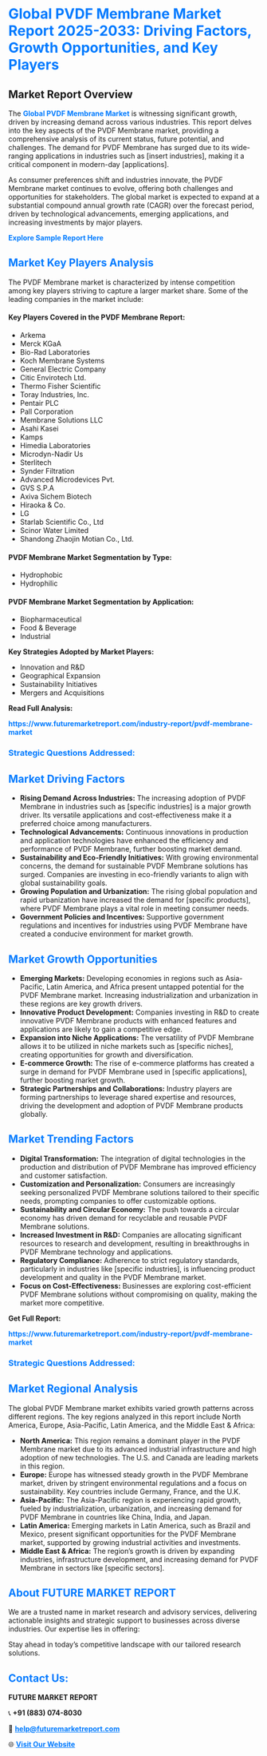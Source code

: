 <h1 style="color: #007BFF;">Global PVDF Membrane Market Report 2025-2033: Driving Factors, Growth Opportunities, and Key Players</h1>

<section id="overview">
<h2>Market Report Overview</h2>
<p>The <a href="https://www.futuremarketreport.com/industry-report/pvdf-membrane-market" style="color: #007BFF; text-decoration: none;"><strong>Global PVDF Membrane Market</strong></a> is witnessing significant growth, driven by increasing demand across various industries. This report delves into the key aspects of the PVDF Membrane market, providing a comprehensive analysis of its current status, future potential, and challenges. The demand for PVDF Membrane has surged due to its wide-ranging applications in industries such as [insert industries], making it a critical component in modern-day [applications].</p>
<p>As consumer preferences shift and industries innovate, the PVDF Membrane market continues to evolve, offering both challenges and opportunities for stakeholders. The global market is expected to expand at a substantial compound annual growth rate (CAGR) over the forecast period, driven by technological advancements, emerging applications, and increasing investments by major players.</p>
</section>

<section id="overview">
<p><a href="https://www.futuremarketreport.com/request-sample/reportId=88779" style="color: #007BFF; text-decoration: none;"><strong>Explore Sample Report Here</strong></a></p>
</section>

<section id="key-players">
<h2 style="color: #007BFF;">Market Key Players Analysis</h2>
<p>The PVDF Membrane market is characterized by intense competition among key players striving to capture a larger market share. Some of the leading companies in the market include:</p>
<h4>Key Players Covered in the PVDF Membrane Report:</h4>
<ul><li>Arkema</li><li>Merck KGaA</li><li>Bio-Rad Laboratories</li><li>Koch Membrane Systems</li><li>General Electric Company</li><li>Citic Envirotech Ltd.</li><li>Thermo Fisher Scientific</li><li>Toray Industries, Inc.</li><li>Pentair PLC</li><li>Pall Corporation</li><li>Membrane Solutions LLC</li><li>Asahi Kasei</li><li>Kamps</li><li>Himedia Laboratories</li><li>Microdyn-Nadir Us</li><li>Sterlitech</li><li>Synder Filtration</li><li>Advanced Microdevices Pvt.</li><li>GVS S.P.A</li><li>Axiva Sichem Biotech</li><li>Hiraoka &amp; Co.</li><li>LG</li><li>Starlab Scientific Co., Ltd</li><li>Scinor Water Limited</li><li>Shandong Zhaojin Motian Co., Ltd.</li></ul>
<h4>PVDF Membrane Market Segmentation by Type:</h4>
<ul><li>Hydrophobic</li><li>Hydrophilic</li></ul>

<h4>PVDF Membrane Market Segmentation by Application:</h4>
<ul><li>Biopharmaceutical</li><li>Food &amp; Beverage</li><li>Industrial</li></ul>
<p><strong>Key Strategies Adopted by Market Players:</strong></p>
<ul>
<li>Innovation and R&D</li>
<li>Geographical Expansion</li>
<li>Sustainability Initiatives</li>
<li>Mergers and Acquisitions</li>
</ul>
</section>

<section>
<p><strong>Read Full Analysis: </strong></p><a href="https://www.futuremarketreport.com/industry-report/pvdf-membrane-market" style="color: #007BFF; text-decoration: none;"><strong>https://www.futuremarketreport.com/industry-report/pvdf-membrane-market</strong></a>
<h3 style="color: #007BFF;">Strategic Questions Addressed:</h3>
</section>

<section id="driving-factors">
<h2 style="color: #007BFF;">Market Driving Factors</h2>
<ul>
<li><strong>Rising Demand Across Industries:</strong> The increasing adoption of PVDF Membrane in industries such as [specific industries] is a major growth driver. Its versatile applications and cost-effectiveness make it a preferred choice among manufacturers.</li>
<li><strong>Technological Advancements:</strong> Continuous innovations in production and application technologies have enhanced the efficiency and performance of PVDF Membrane, further boosting market demand.</li>
<li><strong>Sustainability and Eco-Friendly Initiatives:</strong> With growing environmental concerns, the demand for sustainable PVDF Membrane solutions has surged. Companies are investing in eco-friendly variants to align with global sustainability goals.</li>
<li><strong>Growing Population and Urbanization:</strong> The rising global population and rapid urbanization have increased the demand for [specific products], where PVDF Membrane plays a vital role in meeting consumer needs.</li>
<li><strong>Government Policies and Incentives:</strong> Supportive government regulations and incentives for industries using PVDF Membrane have created a conducive environment for market growth.</li>
</ul>
</section>

<section id="growth-opportunities">
<h2 style="color: #007BFF;">Market Growth Opportunities</h2>
<ul>
<li><strong>Emerging Markets:</strong> Developing economies in regions such as Asia-Pacific, Latin America, and Africa present untapped potential for the PVDF Membrane market. Increasing industrialization and urbanization in these regions are key growth drivers.</li>
<li><strong>Innovative Product Development:</strong> Companies investing in R&D to create innovative PVDF Membrane products with enhanced features and applications are likely to gain a competitive edge.</li>
<li><strong>Expansion into Niche Applications:</strong> The versatility of PVDF Membrane allows it to be utilized in niche markets such as [specific niches], creating opportunities for growth and diversification.</li>
<li><strong>E-commerce Growth:</strong> The rise of e-commerce platforms has created a surge in demand for PVDF Membrane used in [specific applications], further boosting market growth.</li>
<li><strong>Strategic Partnerships and Collaborations:</strong> Industry players are forming partnerships to leverage shared expertise and resources, driving the development and adoption of PVDF Membrane products globally.</li>
</ul>
</section>

<section id="trending-factors">
<h2 style="color: #007BFF;">Market Trending Factors</h2>
<ul>
<li><strong>Digital Transformation:</strong> The integration of digital technologies in the production and distribution of PVDF Membrane has improved efficiency and customer satisfaction.</li>
<li><strong>Customization and Personalization:</strong> Consumers are increasingly seeking personalized PVDF Membrane solutions tailored to their specific needs, prompting companies to offer customizable options.</li>
<li><strong>Sustainability and Circular Economy:</strong> The push towards a circular economy has driven demand for recyclable and reusable PVDF Membrane solutions.</li>
<li><strong>Increased Investment in R&D:</strong> Companies are allocating significant resources to research and development, resulting in breakthroughs in PVDF Membrane technology and applications.</li>
<li><strong>Regulatory Compliance:</strong> Adherence to strict regulatory standards, particularly in industries like [specific industries], is influencing product development and quality in the PVDF Membrane market.</li>
<li><strong>Focus on Cost-Effectiveness:</strong> Businesses are exploring cost-efficient PVDF Membrane solutions without compromising on quality, making the market more competitive.</li>
</ul>
</section>

<section>
<p><strong>Get Full Report: </strong></p><a href="https://www.futuremarketreport.com/industry-report/pvdf-membrane-market" style="color: #007BFF; text-decoration: none;"><strong>https://www.futuremarketreport.com/industry-report/pvdf-membrane-market</strong></a>
<h3 style="color: #007BFF;">Strategic Questions Addressed:</h3>
</section>


<section id="regional-analysis">
<h2 style="color: #007BFF;">Market Regional Analysis</h2>
<p>The global PVDF Membrane market exhibits varied growth patterns across different regions. The key regions analyzed in this report include North America, Europe, Asia-Pacific, Latin America, and the Middle East & Africa:</p>
<ul>
<li><strong>North America:</strong> This region remains a dominant player in the PVDF Membrane market due to its advanced industrial infrastructure and high adoption of new technologies. The U.S. and Canada are leading markets in this region.</li>
<li><strong>Europe:</strong> Europe has witnessed steady growth in the PVDF Membrane market, driven by stringent environmental regulations and a focus on sustainability. Key countries include Germany, France, and the U.K.</li>
<li><strong>Asia-Pacific:</strong> The Asia-Pacific region is experiencing rapid growth, fueled by industrialization, urbanization, and increasing demand for PVDF Membrane in countries like China, India, and Japan.</li>
<li><strong>Latin America:</strong> Emerging markets in Latin America, such as Brazil and Mexico, present significant opportunities for the PVDF Membrane market, supported by growing industrial activities and investments.</li>
<li><strong>Middle East & Africa:</strong> The region’s growth is driven by expanding industries, infrastructure development, and increasing demand for PVDF Membrane in sectors like [specific sectors].</li>
</ul>
</section>

<footer>
<h2 style="color: #007BFF;">About FUTURE MARKET REPORT</h2>
<p>We are a trusted name in market research and advisory services, delivering actionable insights and strategic support to businesses across diverse industries. Our expertise lies in offering:</p>

<p>Stay ahead in today’s competitive landscape with our tailored research solutions.</p>

<h2 style="color: #007BFF;">Contact Us:</h2>
<p><strong>FUTURE MARKET REPORT</strong></p>
<p>📞 <strong>+91 (883) 074-8030</strong></p>
<p>📧 <strong><a href="mailto:help@futuremarketreport.com" style="color: #007BFF;">help@futuremarketreport.com</a></strong></p>
<p>🌐 <strong><a href="https://www.futuremarketreport.com/" style="color: #007BFF;">Visit Our Website</a></strong></p>
</footer>